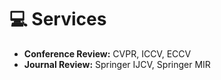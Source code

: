 <span class='anchor' id='services'></span>

# 💻 Services
- **Conference Review:** CVPR, ICCV, ECCV
- **Journal Review:** Springer IJCV, Springer MIR
<!-- I serve as a reviewer for CVPR'2023, ICCV'2023, and Springer IJCV Machine Intelligence Research (MIR). -->